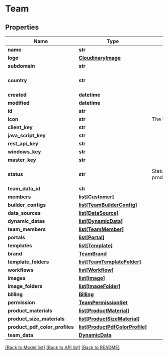 # Team

## Properties
Name | Type | Description | Notes
------------ | ------------- | ------------- | -------------
**name** | **str** |  | 
**logo** | [**CloudinaryImage**](CloudinaryImage.md) |  | [optional] 
**subdomain** | **str** |  | [optional] 
**country** | **str** |  | [optional] [default to 'Ireland']
**created** | **datetime** |  | [optional] 
**modified** | **datetime** |  | [optional] 
**id** | **str** |  | 
**icon** | **str** | The icon image url | [optional] 
**client_key** | **str** |  | [optional] 
**java_script_key** | **str** |  | [optional] 
**rest_api_key** | **str** |  | [optional] 
**windows_key** | **str** |  | [optional] 
**master_key** | **str** |  | [optional] 
**status** | **str** | Status of the application, production/sandbox/disabled | [optional] [default to 'sandbox']
**team_data_id** | **str** |  | [optional] 
**members** | [**list[Customer]**](Customer.md) |  | [optional] 
**builder_configs** | [**list[TeamBuilderConfig]**](TeamBuilderConfig.md) |  | [optional] 
**data_sources** | [**list[DataSource]**](DataSource.md) |  | [optional] 
**dynamic_datas** | [**list[DynamicData]**](DynamicData.md) |  | [optional] 
**team_members** | [**list[TeamMember]**](TeamMember.md) |  | [optional] 
**portals** | [**list[Portal]**](Portal.md) |  | [optional] 
**templates** | [**list[Template]**](Template.md) |  | [optional] 
**brand** | [**TeamBrand**](TeamBrand.md) |  | [optional] 
**template_folders** | [**list[TeamTemplateFolder]**](TeamTemplateFolder.md) |  | [optional] 
**workflows** | [**list[Workflow]**](Workflow.md) |  | [optional] 
**images** | [**list[Image]**](Image.md) |  | [optional] 
**image_folders** | [**list[ImageFolder]**](ImageFolder.md) |  | [optional] 
**billing** | [**Billing**](Billing.md) |  | [optional] 
**permission** | [**TeamPermissionSet**](TeamPermissionSet.md) |  | [optional] 
**product_materials** | [**list[ProductMaterial]**](ProductMaterial.md) |  | [optional] 
**product_size_materials** | [**list[ProductSizeMaterial]**](ProductSizeMaterial.md) |  | [optional] 
**product_pdf_color_profiles** | [**list[ProductPdfColorProfile]**](ProductPdfColorProfile.md) |  | [optional] 
**team_data** | [**DynamicData**](DynamicData.md) |  | [optional] 

[[Back to Model list]](../README.md#documentation-for-models) [[Back to API list]](../README.md#documentation-for-api-endpoints) [[Back to README]](../README.md)


